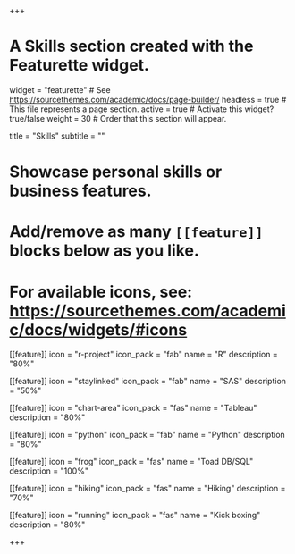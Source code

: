 +++
# A Skills section created with the Featurette widget.
widget = "featurette"  # See https://sourcethemes.com/academic/docs/page-builder/
headless = true  # This file represents a page section.
active = true  # Activate this widget? true/false
weight = 30  # Order that this section will appear.

title = "Skills"
subtitle = ""

# Showcase personal skills or business features.
#
# Add/remove as many `[[feature]]` blocks below as you like.
#
# For available icons, see: https://sourcethemes.com/academic/docs/widgets/#icons

[[feature]]
  icon = "r-project"
  icon_pack = "fab"
  name = "R"
  description = "80%"

[[feature]]
  icon = "staylinked"
  icon_pack = "fab"
  name = "SAS"
  description = "50%"  


[[feature]]
icon = "chart-area"
icon_pack = "fas"
name = "Tableau"
description = "80%"


[[feature]]
  icon = "python"
  icon_pack = "fab"
  name = "Python"
  description = "80%"

[[feature]]
  icon = "frog"
  icon_pack = "fas"
  name = "Toad DB/SQL"
  description = "100%"  


[[feature]]
  icon = "hiking"
  icon_pack = "fas"
  name = "Hiking"
  description = "70%"

[[feature]]
  icon = "running"
  icon_pack = "fas"
  name = "Kick boxing"
  description = "80%"

+++
